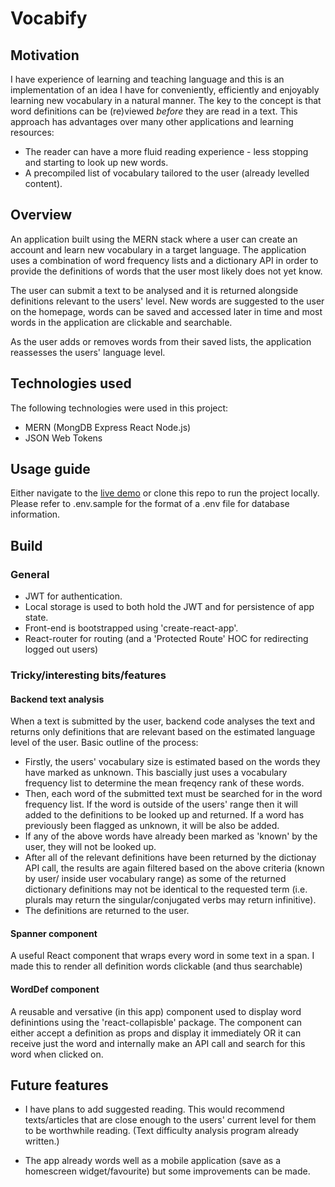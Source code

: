 # Vocabify

## Motivation

I have experience of learning and teaching language and this is an implementation of an idea I have for conveniently, efficiently and enjoyably learning new vocabulary in a natural manner. The key to the concept is that word definitions can be (re)viewed *before* they are read in a text. This approach has advantages over many other applications and learning resources:

- The reader can have a more fluid reading experience - less stopping and starting to look up new words.
- A precompiled list of vocabulary tailored to the user (already levelled content).


## Overview

An application built using the MERN stack where a user can create an account and learn new vocabulary in a target language. The application uses a combination of word frequency lists and a dictionary API in order to provide the definitions of words that the user most likely does not yet know.

The user can submit a text to be analysed and it is returned alongside definitions relevant to the users' level.
New words are suggested to the user on the homepage, words can be saved and accessed later in time and most words in the application are clickable and searchable.

As the user adds or removes words from their saved lists, the application reassesses the users' language level.

## Technologies used

The following technologies were used in this project:

- MERN (MongDB Express React Node.js)
- JSON Web Tokens

## Usage guide

Either navigate to the [live demo](https://vocabify.herokuapp.com/) or clone this repo to run the project locally. Please refer to .env.sample for the format of a .env file for database information.

## Build 

### General
- JWT for authentication.
- Local storage is used to both hold the JWT and for persistence of app state.
- Front-end is bootstrapped using 'create-react-app'.
- React-router for routing (and a 'Protected Route' HOC for redirecting logged out users)


### Tricky/interesting bits/features

#### Backend text analysis

When a text is submitted by the user, backend code analyses the text and returns only definitions that are relevant based on the estimated language level of the user. 
Basic outline of the process: 
- Firstly, the users' vocabulary size is estimated based on the words they have marked as unknown. This bascially just uses a vocabulary frequency list to determine the mean freqency rank of these words.
- Then, each word of the submitted text must be searched for in the word frequency list. If the word is outside of the users' range then it will added to the definitions to be looked up and returned. If a word has previously been flagged as unknown, it will be also be added.
- If any of the above words have already been marked as 'known' by the user, they will not be looked up.
- After all of the relevant definitions have been returned by the dictionay API call, the results are again filtered based on the above criteria (known by user/ inside user vocabulary range) as some of the returned dictionary definitions may not be identical to the requested term (i.e. plurals may return the singular/conjugated verbs may return infinitive). 
- The definitions are returned to the user.

#### Spanner component

A useful React component that wraps every word in some text in a span. I made this to render all definition words clickable (and thus searchable)

#### WordDef component

A reusable and versative (in this app) component used to display word definintions using the 'react-collapisble' package. The component can either accept a definition as props and display it immediately OR it can receive just the word and internally make an API call and search for this word when clicked on. 


## Future features

- I have plans to add suggested reading. This would recommend texts/articles that are close enough to the users' current level for them to be worthwhile reading. (Text difficulty analysis program already written.)

- The app already words well as a mobile application (save as a homescreen widget/favourite) but some improvements can be made.

